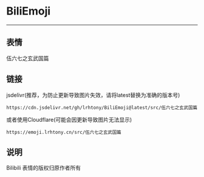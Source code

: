 # BiliEmoji
---
## 表情
伍六七之玄武国篇
## 链接
jsdelivr(推荐，为防止更新导致图片失效，请将latest替换为准确的版本号)
```
https://cdn.jsdelivr.net/gh/lrhtony/BiliEmoji@latest/src/伍六七之玄武国篇
```
或者使用Cloudflare(可能会因更新导致图片无法显示)
```
https://emoji.lrhtony.cn/src/伍六七之玄武国篇
```
## 说明
Bilibili 表情的版权归原作者所有
